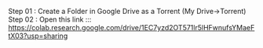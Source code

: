 Step 01 : Create a Folder in Google Drive as a Torrent (My Drive->Torrent)
Step 02 : Open this link ::: https://colab.research.google.com/drive/1EC7yzd2OT571lr5lHFwnufsYMaeFtX03?usp=sharing
